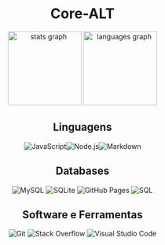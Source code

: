 <div id="header" align="center">
    <h1>Core-ALT</h1>
</div>

<div id="header" align="center">
    <img src="https://komarev.com/ghpvc/?username=drylian&style=flat-square&color=blue" alt=""/>
</div>

<div align="center">
  <img src="https://github-readme-stats.vercel.app/api?username=drylian&hide_title=false&hide_rank=false&show_icons=true&include_all_commits=true&count_private=true&disable_animations=false&theme=dracula&locale=pt-br&hide_border=false" height="150" alt="stats graph"  />
  <img src="https://github-readme-stats.vercel.app/api/top-langs?username=drylian&locale=pt-br&hide_title=false&layout=compact&card_width=320&langs_count=5&theme=dracula&hide_border=false" height="150" alt="languages graph"  />
</div>

<div id="header" align="center">
   <h2>Linguagens</h2>
   <div style="display: flex; align-items: center; justify-content: center;">
   <img alt="JavaScript" src="https://img.shields.io/badge/JavaScript-F7DF1E.svg?logo=javascript&logoColor=black">
   <img alt="Node.js" src="https://img.shields.io/badge/Node.js-43853D.svg?logo=node.js&logoColor=white">
   <img alt="Markdown" src="https://img.shields.io/badge/Markdown-000000.svg?logo=markdown&logoColor=white">
</div>

<div id="header" align="center">
   <h2>Databases</h2>
   <img alt="MySQL" src="https://img.shields.io/badge/MySQL-3c2e0f.svg?logo=mysql&logoColor=white">
   <img alt="SQLite" src="https://img.shields.io/badge/SQLite-07405e.svg?logo=sqlite&logoColor=white">
   <img alt="GitHub Pages" src="https://img.shields.io/badge/GitHub%20Pages-171537.svg?logo=github&logoColor=white">
   <img alt="SQL" src="https://custom-icon-badges.herokuapp.com/badge/SQL-025E8C.svg?logo=database&logoColor=white">
</div>

<div id="header" align="center">
   <h2>Software e Ferramentas</h2>
   <img alt="Git" src="https://img.shields.io/badge/Git-420e04.svg?logo=git&logoColor=white">
   <img alt="Stack Overflow" src="https://img.shields.io/badge/-Stack%20Overflow-be6002?logo=stack-overflow&logoColor=white">
   <img alt="Visual Studio Code" src="https://img.shields.io/badge/Visual%20Studio%20Code-0f4622.svg?logo=visual-studio-code&logoColor=white">
</div>
